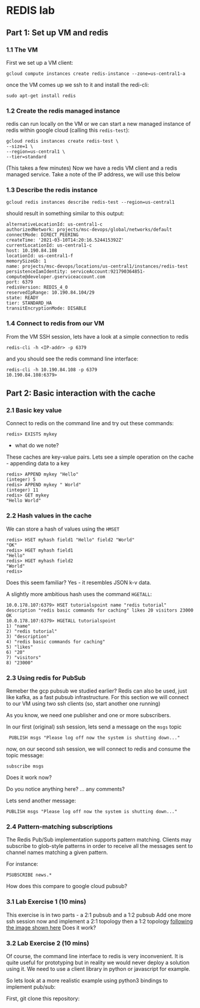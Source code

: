 # REDIS lab

## Part 1: Set up VM and redis

### 1.1 The VM
First we set up a VM client:

```
gcloud compute instances create redis-instance --zone=us-central1-a
```

once the VM comes up we ssh to it and install the redi-cli:

```
sudo apt-get install redis
```

### 1.2 Create the redis managed instance

redis can run locally on the VM or we can start a new managed instance of redis within google cloud (calling this ``redis-test``):

```
gcloud redis instances create redis-test \
--size=1 \
--region=us-central1 \
--tier=standard
```

(This takes a few minutes)
Now we have a redis VM client and a redis managed service. Take a note of the IP address, we will use this below

### 1.3 Describe the redis instance

```
gcloud redis instances describe redis-test --region=us-central1
```

should result in something similar to this output:

```
alternativeLocationId: us-central1-c
authorizedNetwork: projects/msc-devops/global/networks/default
connectMode: DIRECT_PEERING
createTime: '2021-03-10T14:20:16.524415392Z'
currentLocationId: us-central1-c
host: 10.190.84.108
locationId: us-central1-f
memorySizeGb: 1
name: projects/msc-devops/locations/us-central1/instances/redis-test
persistenceIamIdentity: serviceAccount:921790364851-compute@developer.gserviceaccount.com
port: 6379
redisVersion: REDIS_4_0
reservedIpRange: 10.190.84.104/29
state: READY
tier: STANDARD_HA
transitEncryptionMode: DISABLE
```

### 1.4 Connect to redis from our VM

From the VM SSH session, lets have a look at a simple connection to redis

```
redis-cli -h <IP-addr> -p 6379
```

and you should see the redis command line interface:

```
redis-cli -h 10.190.84.108 -p 6379
10.190.84.108:6379>
```

## Part 2: Basic interaction with the cache

### 2.1 Basic key value 

Connect to redis on the command line and try out these commands:

```
redis> EXISTS mykey
```
- what do we note?

These caches are key-value pairs. Lets see a simple operation on the cache - appending data to a key

```
redis> APPEND mykey "Hello"
(integer) 5
redis> APPEND mykey " World"
(integer) 11
redis> GET mykey
"Hello World"
```

### 2.2 Hash values in the cache

We can store a hash of values using the ``HMSET`` 

```
redis> HSET myhash field1 "Hello" field2 "World"
"OK"
redis> HGET myhash field1
"Hello"
redis> HGET myhash field2
"World"
redis> 
```
Does this seem familiar? Yes - it resembles JSON k-v data.

A slightly more ambitious hash uses the command ``HGETALL``:

```
10.0.178.107:6379> HSET tutorialspoint name "redis tutorial"  description "redis basic commands for caching" likes 20 visitors 23000
OK
10.0.178.107:6379> HGETALL tutorialspoint
1) "name"
2) "redis tutorial"
3) "description"
4) "redis basic commands for caching"
5) "likes"
6) "20"
7) "visitors"
8) "23000"
```

### 2.3 Using redis for PubSub

Remeber the gcp pubsub we studied earlier? Redis can also be used, just like kafka, as a fast pubsub infrastructure. For this section we will connect to our VM using two ssh clients (so, start another one running)

As you know, we need one publisher and one or more subscribers.

In our first (original) ssh session, lets send a message on the ``msgs`` topic

```
 PUBLISH msgs "Please log off now the system is shutting down..."
 ```
 
 now, on our second ssh session, we will connect to redis and consume the topic message:
 
 ```
 subscribe msgs
 ```
 
 Does it work now?
 
 Do you notice anything here? ... any comments?
 
 Lets send another message:
 
   ```
 PUBLISH msgs "Please log off now the system is shutting down..."
 ```
 
### 2.4 Pattern-matching subscriptions
 
The Redis Pub/Sub implementation supports pattern matching. Clients may subscribe to glob-style patterns in order to receive all the messages sent to channel names matching a given pattern.

For instance:

```
PSUBSCRIBE news.*
```

How does this compare to google cloud pubsub?

### 3.1 Lab Exercise 1 (10 mins)

This exercise is in two parts - a 2:1 pubsub and a 1:2 pubsub
Add one more ssh session now and implement a 2:1 topology then a 1:2 topology [following the image shown here](https://cloud.google.com/pubsub/images/many-to-many.svg) 
Does it work?

### 3.2 Lab Exercise 2 (10 mins)

Of course, the command line interface to redis is very inconvenient. It is quite useful for prototyping but in reality we would never deploy a solution using it. We need to use a client library in python or javascript for example.

So lets look at a more realistic example using python3 bindings to implement pub/sub:

First, git clone this repository:











